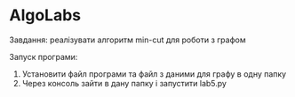 # AlgoLabs

Завдання: реалізувати алгоритм min-cut для  роботи з графом

Запуск програми: 
1. Установити файл програми та файл з даними для графу в одну папку
2. Через консоль зайти в дану папку і запустити lab5.py
